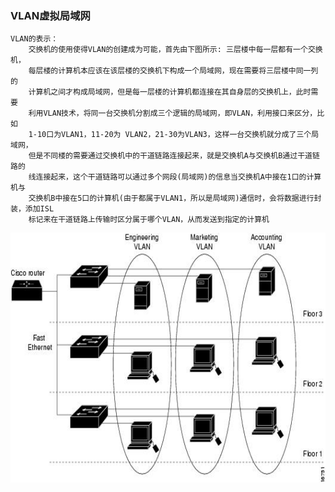 ### VLAN虚拟局域网
```
VLAN的表示：
    交换机的使用使得VLAN的创建成为可能，首先由下图所示: 三层楼中每一层都有一个交换机，
    每层楼的计算机本应该在该层楼的交换机下构成一个局域网，现在需要将三层楼中同一列的
    计算机之间才构成局域网，但是每一层楼的计算机都连接在其自身层的交换机上，此时需要
    利用VLAN技术，将同一台交换机分割成三个逻辑的局域网，即VLAN，利用接口来区分，比如
    1-10口为VLAN1，11-20为 VLAN2，21-30为VLAN3，这样一台交换机就分成了三个局域网，
    但是不同楼的需要通过交换机中的干道链路连接起来，就是交换机A与交换机B通过干道链路的
    线连接起来，这个干道链路可以通过多个网段(局域网)的信息当交换机A中接在1口的计算机与
    交换机B中接在5口的计算机(由于都属于VLAN1，所以是局域网)通信时，会将数据进行封装，添加ISL
    标记来在干道链路上传输时区分属于哪个VLAN，从而发送到指定的计算机
```

<img src="../photos/数据链路层/VLAN.jpg" width="600" height="400" alt="VLAN" >   